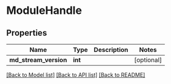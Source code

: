 # ModuleHandle

## Properties
Name | Type | Description | Notes
------------ | ------------- | ------------- | -------------
**md_stream_version** | **int** |  | [optional] 

[[Back to Model list]](../../README.md#documentation-for-models) [[Back to API list]](../../README.md#documentation-for-api-endpoints) [[Back to README]](../../README.md)

